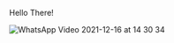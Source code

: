 Hello There!


![WhatsApp Video 2021-12-16 at 14 30 34](https://user-images.githubusercontent.com/89312809/146327564-584a7ac3-653b-4bb1-8109-21a537f8308b.gif)


